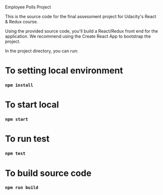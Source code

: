Employee Polls Project

This is the source code for the final assessment project for Udacity's React & Redux course.

Using the provided source code, you'll build a React/Redux front end for the application. We recommend using the Create React App to bootstrap the project.

In the project directory, you can run:

# To setting local environment
### `npm install`

# To start local
### `npm start`

# To run test
### `npm test`

# To build source code
### `npm run build`
